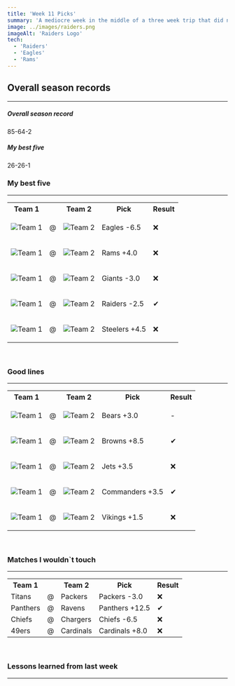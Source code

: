 ```yaml
---
title: 'Week 11 Picks'
summary: 'A mediocre week in the middle of a three week trip that did not allow me much time to invest in my picks'
image: ../images/raiders.png
imageAlt: 'Raiders Logo'
tech:
  - 'Raiders'
  - 'Eagles'
  - 'Rams'
---
```


## Overall season records

---

<h5> Overall season record </h5>
85-64-2

<h5> My best five </h5>
26-26-1

### My best five

---

<table class="picks_table">
    <tr>
        <th>Team 1</th>
        <th></th>
        <th>Team 2</th>
        <th>Pick</th>
        <th>Result</th>
    </tr> 
    <tr>
        <td><img src="/images/eagles.png"  alt="Team 1"></td>
        <td>@</td>
        <td><img src="/images/colts.png"  alt="Team 2"></td>
        <td><p>Eagles -6.5</p></td>
        <td>❌</td>
    </tr>
    <tr>
        <td><img src="/images/rams.png"  alt="Team 1"></td>
        <td>@</td>
        <td><img src="/images/saints.png"  alt="Team 2"></td>
        <td><p>Rams +4.0</p></td>
        <td>❌</td>
    </tr> 
    <tr>
        <td><img src="/images/lions.png"  alt="Team 1"></td>
        <td>@</td>
        <td><img src="/images/giants.png"  alt="Team 2"></td>
        <td><p>Giants -3.0</p></td>
        <td>❌</td>
    </tr> 
    <tr>
        <td><img src="/images/raiders.png"  alt="Team 1"></td>
        <td>@</td>
        <td><img src="/images/broncos.png"  alt="Team 2"></td>
        <td><p>Raiders -2.5</p></td>
        <td>✔</td>
    </tr> 
    <tr>
        <td><img src="/images/bengals.png"  alt="Team 1"></td>
        <td>@</td>
        <td><img src="/images/steelers.png"  alt="Team 2"></td>
        <td><p>Steelers +4.5</p></td>
        <td>❌</td>
    </tr>
</table>
<br />

### Good lines

---

<table class="picks_table">
    <tr>
        <th>Team 1</th>
        <th></th>
        <th>Team 2</th>
        <th>Pick</th>
        <th>Result</th>
    </tr> 
    <tr>
        <td><img src="/images/bears.png"  alt="Team 1"></td>
        <td>@</td>
        <td><img src="/images/falcons.png"  alt="Team 2"></td>
        <td><p>Bears +3.0</p></td>
        <td>-</td>
    </tr>
    <tr>
        <td><img src="/images/browns.png"  alt="Team 1"></td>
        <td>@</td>
        <td><img src="/images/bills.png"  alt="Team 2"></td>
        <td><p>Browns +8.5</p></td>
        <td>✔</td>
    </tr> 
    <tr>
        <td><img src="/images/jets.png"  alt="Team 1"></td>
        <td>@</td>
        <td><img src="/images/patriots.png"  alt="Team 2"></td>
        <td><p>Jets +3.5</p></td>
        <td>❌</td>
    </tr> 
    <tr>
        <td><img src="/images/wft.png"  alt="Team 1"></td>
        <td>@</td>
        <td><img src="/images/texans.png"  alt="Team 2"></td>
        <td><p>Commanders +3.5</p></td>
        <td>✔</td>
    </tr> 
    <tr>
        <td><img src="/images/cowboys.png"  alt="Team 1" ></td>
        <td>@</td>
        <td><img src="/images/vikings.png"  alt="Team 2" ></td>
        <td><p>Vikings +1.5</p></td>
        <td>❌</td>
    </tr>
</table>
<br />

### Matches I wouldn`t touch

---

<table class="picks_table">
    <tr>
        <th>Team 1</th>
        <th></th>
        <th>Team 2</th>
        <th>Pick</th>
        <th>Result</th>
    </tr> 
    <tr>
        <td>Titans</td><td>@</td><td>Packers</td>
        <td>Packers -3.0</td><td>❌</td>
    </tr>
    <tr>
        <td>Panthers</td><td>@</td><td>Ravens</td>
        <td>Panthers +12.5</td><td>✔</td>
    </tr> 
    <tr>
        <td>Chiefs</td><td>@</td><td>Chargers</td>
        <td>Chiefs -6.5</td><td>❌</td>
    </tr> 
    <tr>
        <td>49ers</td><td>@</td><td>Cardinals</td>
        <td>Cardinals +8.0</td><td>❌</td>
    </tr> 
</table>
<br />

### Lessons learned from last week

---
